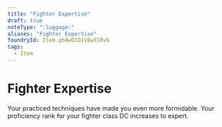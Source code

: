 ```yaml
---
title: "Fighter Expertise"
draft: true
noteType: ":luggage:"
aliases: "Fighter Expertise"
foundryId: Item.gb4wOIO1V8wXlRvG
tags:
  - Item
---
```


# Fighter Expertise

Your practiced techniques have made you even more formidable. Your proficiency rank for your fighter class DC increases to expert.
